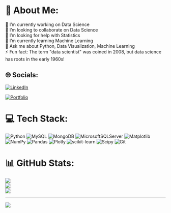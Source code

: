 # 💫 About Me:
🔭 I’m currently working on Data Science<br>👯 I’m looking to collaborate on Data Science<br>🤝 I’m looking for help with Statistics<br>🌱 I’m currently learning Machine Learning<br>💬 Ask me about Python, Data Visualization, Machine Learning<br>⚡ Fun fact: The term "data scientist" was coined in 2008, but data science has roots in the early 1960s!


## 🌐 Socials:
[![LinkedIn](https://img.shields.io/badge/LinkedIn-%230077B5.svg?logo=linkedin&logoColor=white)](https://www.linkedin.com/in/kapilan-s-0aaa85252?utm_source=share&utm_campaign=share_via&utm_content=profile&utm_medium=android_app) 

[![Portfolio](https://img.shields.io/badge/Portfolio-%23000000.svg?logo=world&logoColor=white)](https://Kapilan747.github.io)

# 💻 Tech Stack:
![Python](https://img.shields.io/badge/python-3670A0?style=for-the-badge&logo=python&logoColor=ffdd54) ![MySQL](https://img.shields.io/badge/mysql-4479A1.svg?style=for-the-badge&logo=mysql&logoColor=white) ![MongoDB](https://img.shields.io/badge/MongoDB-%234ea94b.svg?style=for-the-badge&logo=mongodb&logoColor=white) ![MicrosoftSQLServer](https://img.shields.io/badge/Microsoft%20SQL%20Server-CC2927?style=for-the-badge&logo=microsoft%20sql%20server&logoColor=white) ![Matplotlib](https://img.shields.io/badge/Matplotlib-%23ffffff.svg?style=for-the-badge&logo=Matplotlib&logoColor=black) ![NumPy](https://img.shields.io/badge/numpy-%23013243.svg?style=for-the-badge&logo=numpy&logoColor=white) ![Pandas](https://img.shields.io/badge/pandas-%23150458.svg?style=for-the-badge&logo=pandas&logoColor=white) ![Plotly](https://img.shields.io/badge/Plotly-%233F4F75.svg?style=for-the-badge&logo=plotly&logoColor=white) ![scikit-learn](https://img.shields.io/badge/scikit--learn-%23F7931E.svg?style=for-the-badge&logo=scikit-learn&logoColor=white) ![Scipy](https://img.shields.io/badge/SciPy-%230C55A5.svg?style=for-the-badge&logo=scipy&logoColor=%white) ![Git](https://img.shields.io/badge/git-%23F05033.svg?style=for-the-badge&logo=git&logoColor=white)
# 📊 GitHub Stats:
![](https://github-readme-stats.vercel.app/api?username=Kapilan747&theme=dark&hide_border=false&include_all_commits=true&count_private=false)<br/>
![](https://github-readme-streak-stats.herokuapp.com/?user=Kapilan747&theme=dark&hide_border=false)<br/>
![](https://github-readme-stats.vercel.app/api/top-langs/?username=Kapilan747&theme=dark&hide_border=false&include_all_commits=true&count_private=false&layout=compact)

---
[![](https://visitcount.itsvg.in/api?id=Kapilan747&icon=0&color=0)](https://visitcount.itsvg.in)

<!-- Proudly created with GPRM ( https://gprm.itsvg.in ) -->
